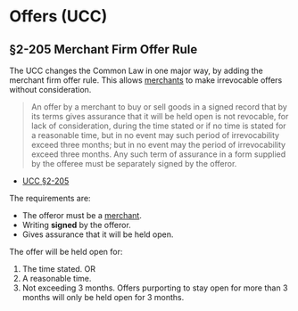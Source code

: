 # Offers (UCC)

## §2-205 Merchant Firm Offer Rule
The UCC changes the Common Law in one major way, by adding the merchant firm offer rule.  This allows [merchants](article2/definitions.markdown) to make irrevocable offers without consideration. 

> An offer by a merchant to buy or sell goods in a signed record that by its terms gives assurance that it will be held open is not revocable, for lack of consideration, during the time stated or if no time is stated for a reasonable time, but in no event may such period of irrevocability exceed three months; but in no event may the period of irrevocability exceed three months. Any such term of assurance in a form supplied by the offeree must be separately signed by the offeror.

- [UCC §2-205](http://www.law.cornell.edu/ucc/2/article2.htm#s2-205)

The requirements are:

- The offeror must be a [merchant](article2/definitions.markdown).
- Writing **signed** by the offeror.
- Gives assurance that it will be held open.

The offer will be held open for:

1. The time stated. OR
2. A reasonable time. 
3. Not exceeding 3 months.  Offers purporting to stay open for more than 3 months will only be held open for 3 months.
